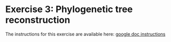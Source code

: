 # Exercise 3: Phylogenetic tree reconstruction

The instructions for this exercise are available here: [google doc instructions](https://www.dropbox.com/scl/fi/wwnawkeosswixqpe4bg8q/Exercise3_instructions.gdoc?dl=0&rlkey=rhj0lf3h92r6jk3iarpkasxqz)
